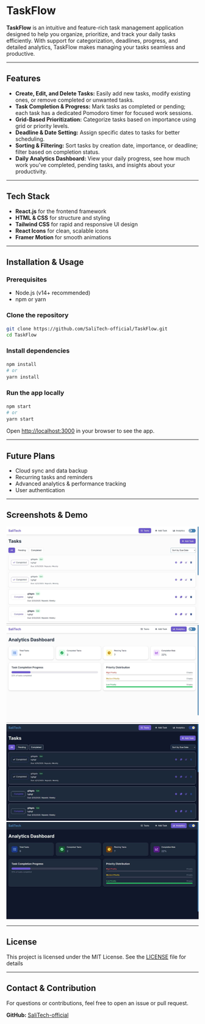 # TaskFlow

**TaskFlow** is an intuitive and feature-rich task management application designed to help you organize, prioritize, and track your daily tasks efficiently. With support for categorization, deadlines, progress, and detailed analytics, TaskFlow makes managing your tasks seamless and productive.

---

## Features

- **Create, Edit, and Delete Tasks:** Easily add new tasks, modify existing ones, or remove completed or unwanted tasks.
- **Task Completion & Progress:** Mark tasks as completed or pending; each task has a dedicated Pomodoro timer for focused work sessions.
- **Grid-Based Prioritization:** Categorize tasks based on importance using grid or priority levels.
- **Deadline & Date Setting:** Assign specific dates to tasks for better scheduling.
- **Sorting & Filtering:** Sort tasks by creation date, importance, or deadline; filter based on completion status.
- **Daily Analytics Dashboard:** View your daily progress, see how much work you've completed, pending tasks, and insights about your productivity.

---

## Tech Stack

- **React.js** for the frontend framework
- **HTML & CSS** for structure and styling
- **Tailwind CSS** for rapid and responsive UI design
- **React Icons** for clean, scalable icons
- **Framer Motion** for smooth animations

---

## Installation & Usage

### Prerequisites

- Node.js (v14+ recommended)
- npm or yarn

### Clone the repository

```bash
git clone https://github.com/SaliTech-official/TaskFlow.git
cd TaskFlow
```

### Install dependencies

```bash
npm install
# or
yarn install
```

### Run the app locally

```bash
npm start
# or
yarn start
```

Open [http://localhost:3000](http://localhost:3000) in your browser to see the app.

---

## Future Plans

- Cloud sync and data backup
- Recurring tasks and reminders
- Advanced analytics & performance tracking
- User authentication

---

## Screenshots & Demo

![Preview](/Preview/TasksLight.jpg)
![Preview](/Preview/AnalyticsLight.jpg)
![Preview](/Preview/TasksDark.jpg)
![Preview](/Preview/AnalyticsDark.jpg)

---

## License

This project is licensed under the MIT License. See the [LICENSE](LICENSE) file for details

---

## Contact & Contribution

For questions or contributions, feel free to open an issue or pull request.

**GitHub:** [SaliTech-official](https://github.com/SaliTech-official)
